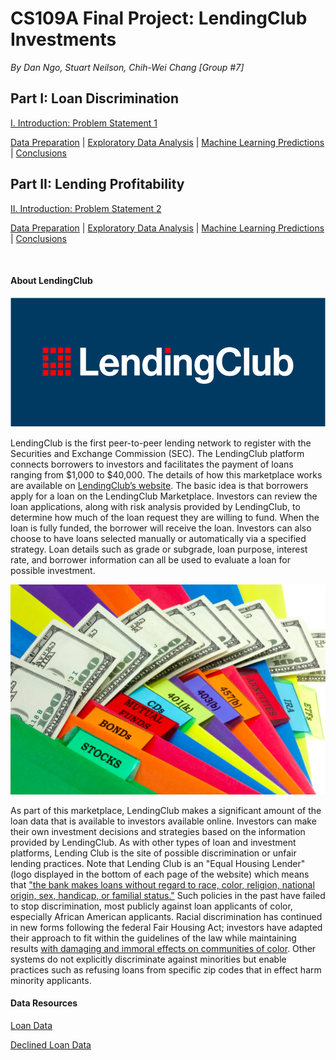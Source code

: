 # CS109A Final Project: LendingClub Investments

*By Dan Ngo, Stuart Neilson, Chih-Wei Chang [Group #7]*

## Part I: Loan Discrimination
[I. Introduction: Problem Statement 1](pages/Intro.md) 

[Data Preparation](pages/Preparing_the_Data.md) | [Exploratory Data Analysis](pages/Only_EDA/Only_EDA.md) | [Machine Learning Predictions](pages/Machine_Learning/Machine_Learning.md) | [Conclusions](pages/Conclusions.md) 

## Part II: Lending Profitability
[II. Introduction: Problem Statement 2](pages/Intro2.md) 

[Data Preparation](pages/PS2_Data_Preparation.md) | [Exploratory Data Analysis](pages/PS2_EDA/PS2_EDA.md) | [Machine Learning Predictions](pages/PS2_Models/PS2_Models.md) | [Conclusions](pages/Conclusions2.md)

&nbsp;
&nbsp;
&nbsp;
#### About LendingClub

![alt text](images/lc.jpg)

LendingClub is the first peer-to-peer lending network to register with the Securities and Exchange Commission (SEC). The LendingClub platform connects borrowers to investors and facilitates the payment of loans ranging from $1,000 to $40,000. The details of how this marketplace works are available on [LendingClub’s website](https://www.lendingclub.com/). The basic idea is that borrowers apply for a loan on the LendingClub Marketplace. Investors can review the loan applications, along with risk analysis provided by LendingClub, to determine how much of the loan request they are willing to fund. When the loan is fully funded, the borrower will receive the loan. Investors can also choose to have loans selected manually or automatically via a specified strategy. Loan details such as grade or subgrade, loan purpose, interest rate, and borrower information can all be used to evaluate a loan for possible investment.<br>

![alt text](images/cash.jpg)

As part of this marketplace, LendingClub makes a significant amount of the loan data that is available to investors available online. Investors can make their own investment decisions and strategies based on the information provided by LendingClub.
As with other types of loan and investment platforms, Lending Club is the site of possible discrimination or unfair lending practices. Note that Lending Club is an "Equal Housing Lender" (logo displayed in the bottom of each page of the website) which means that ["the bank makes loans without regard to race, color, religion, national origin, sex, handicap, or familial status."](https://www.fdic.gov/regulations/laws/rules/2000-6000.html) Such policies in the past have failed to stop discrimination, most publicly against loan applicants of color, especially African American applicants. Racial discrimination has continued in new forms following the federal Fair Housing Act; investors have adapted their approach to fit within the guidelines of the law while maintaining results [with damaging and immoral effects on communities of color](https://www.revealnews.org/article/for-people-of-color-banks-are-shutting-the-door-to-homeownership/). Other systems do not explicitly discriminate against minorities but enable practices such as refusing loans from specific zip codes that in effect harm minority applicants.

#### Data Resources

[Loan Data](https://github.com/Polkaguy/LendingClubData)

[Declined Loan Data](https://www.lendingclub.com/info/download-data.action)
